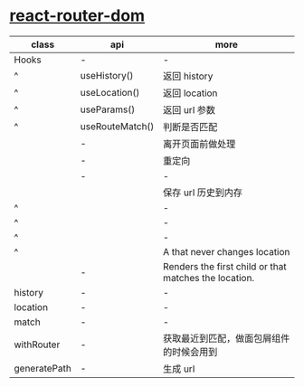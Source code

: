 # [react-router-dom](https://github.com/ReactTraining/react-router/tree/master/packages/react-router-dom)

| class        | api             | more                                                                     |
| ------------ | --------------- | ------------------------------------------------------------------------ |
| Hooks        | -               | -                                                                        |
| ^            | useHistory()    | 返回 history                                                             |
| ^            | useLocation()   | 返回 location                                                            |
| ^            | useParams()     | 返回 url 参数                                                            |
| ^            | useRouteMatch() | 判断是否匹配                                                             |
| <Prompt>     | -               | 离开页面前做处理                                                         |
| <Redirect>   | -               | 重定向                                                                   |
| <Route>      | -               | -                                                                        |
| <Router>     | <MemoryRouter>  | 保存 url 历史到内存                                                      |
| ^            | <BrowserRouter> | -                                                                        |
| ^            | <HashRouter>    | -                                                                        |
| ^            | <NativeRouter>  | -                                                                        |
| ^            | <StaticRouter>  | A <Router> that never changes location                                   |
| <Switch>     | -               | Renders the first child <Route> or <Redirect> that matches the location. |
| history      | -               | -                                                                        |
| location     | -               | -                                                                        |
| match        | -               | -                                                                        |
| withRouter   | -               | 获取最近到匹配，做面包屑组件的时候会用到                                 |
| generatePath | -               | 生成 url                                                                 |
